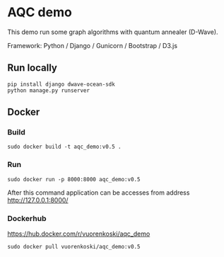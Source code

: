 # AQC demo

This demo run some graph algorithms with quantum annealer (D-Wave).

Framework: Python / Django / Gunicorn / Bootstrap / D3.js

## Run locally

```
pip install django dwave-ocean-sdk
python manage.py runserver
```

## Docker

### Build

```
sudo docker build -t aqc_demo:v0.5 .
```

### Run

```
sudo docker run -p 8000:8000 aqc_demo:v0.5
```

After this command application can be accesses from address http://127.0.0.1:8000/

### Dockerhub

https://hub.docker.com/r/vuorenkoski/aqc_demo


```
sudo docker pull vuorenkoski/aqc_demo:v0.5
```
